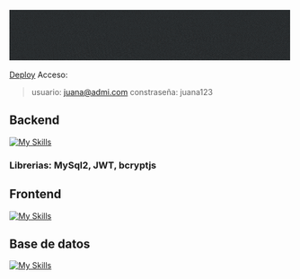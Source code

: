 ![](./public/assets/img/Agregar_un_titulo_1.gif)

[Deploy](https://codo-viajes.onrender.com)
Acceso:
>usuario: juana@admi.com
>constraseña: juana123

## Backend
[![My Skills](https://skillicons.dev/icons?i=js,nodejs,express,npm)](https://skillicons.dev)
### Librerias: MySql2, JWT, bcryptjs

## Frontend
[![My Skills](https://skillicons.dev/icons?i=js,html,css,bootstrap)](https://skillicons.dev)

## Base de datos
[![My Skills](https://skillicons.dev/icons?i=mysql)](https://skillicons.dev)
